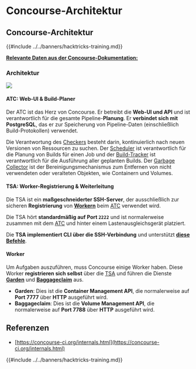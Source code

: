 # Concourse-Architektur

## Concourse-Architektur

{{#include ../../banners/hacktricks-training.md}}

[**Relevante Daten aus der Concourse-Dokumentation:**](https://concourse-ci.org/internals.html)

### Architektur

![](<../../images/image (187).png>)

#### ATC: Web-UI & Build-Planer

Der ATC ist das Herz von Concourse. Er betreibt die **Web-UI und API** und ist verantwortlich für die gesamte Pipeline-**Planung**. Er **verbindet sich mit PostgreSQL**, das er zur Speicherung von Pipeline-Daten (einschließlich Build-Protokollen) verwendet.

Die Verantwortung des [Checkers](https://concourse-ci.org/checker.html) besteht darin, kontinuierlich nach neuen Versionen von Ressourcen zu suchen. Der [Scheduler](https://concourse-ci.org/scheduler.html) ist verantwortlich für die Planung von Builds für einen Job und der [Build-Tracker](https://concourse-ci.org/build-tracker.html) ist verantwortlich für die Ausführung aller geplanten Builds. Der [Garbage Collector](https://concourse-ci.org/garbage-collector.html) ist der Bereinigungsmechanismus zum Entfernen von nicht verwendeten oder veralteten Objekten, wie Containern und Volumes.

#### TSA: Worker-Registrierung & Weiterleitung

Die TSA ist ein **maßgeschneiderter SSH-Server**, der ausschließlich zur sicheren **Registrierung** von [**Workern**](https://concourse-ci.org/internals.html#architecture-worker) beim [ATC](https://concourse-ci.org/internals.html#component-atc) verwendet wird.

Die TSA hört **standardmäßig auf Port `2222`** und ist normalerweise zusammen mit dem [ATC](https://concourse-ci.org/internals.html#component-atc) und hinter einem Lastenausgleichsgerät platziert.

Die **TSA implementiert CLI über die SSH-Verbindung** und unterstützt [**diese Befehle**](https://concourse-ci.org/internals.html#component-tsa).

#### Worker

Um Aufgaben auszuführen, muss Concourse einige Worker haben. Diese Worker **registrieren sich selbst** über die [TSA](https://concourse-ci.org/internals.html#component-tsa) und führen die Dienste [**Garden**](https://github.com/cloudfoundry-incubator/garden) und [**Baggageclaim**](https://github.com/concourse/baggageclaim) aus.

- **Garden**: Dies ist die **Container Management API**, die normalerweise auf **Port 7777** über **HTTP** ausgeführt wird.
- **Baggageclaim**: Dies ist die **Volume Management API**, die normalerweise auf **Port 7788** über **HTTP** ausgeführt wird.

## Referenzen

- [https://concourse-ci.org/internals.html](https://concourse-ci.org/internals.html)

{{#include ../../banners/hacktricks-training.md}}
